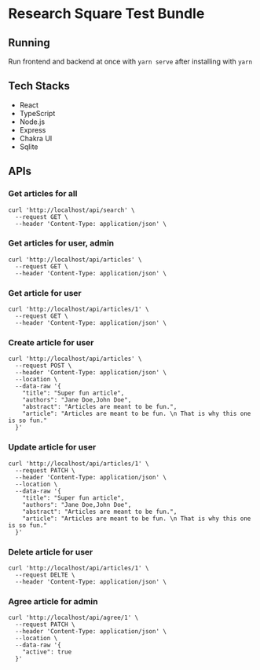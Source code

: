 # Research Square Test Bundle

## Running
Run frontend and backend at once with ``yarn serve`` after installing with ``yarn``

## Tech Stacks

- React
- TypeScript
- Node.js
- Express
- Chakra UI
- Sqlite

## APIs

### Get articles for all
```
curl 'http://localhost/api/search' \
  --request GET \
  --header 'Content-Type: application/json' \
```
### Get articles for user, admin
```
curl 'http://localhost/api/articles' \
  --request GET \
  --header 'Content-Type: application/json' \
```
### Get article for user
```
curl 'http://localhost/api/articles/1' \
  --request GET \
  --header 'Content-Type: application/json' \
```
### Create article for user
```
curl 'http://localhost/api/articles' \
  --request POST \
  --header 'Content-Type: application/json' \
  --location \
  --data-raw '{
    "title": "Super fun article",
    "authors": "Jane Doe,John Doe",
    "abstract": "Articles are meant to be fun.",
    "article": "Articles are meant to be fun. \n That is why this one is so fun."
  }'
```
### Update article for user
```
curl 'http://localhost/api/articles/1' \
  --request PATCH \
  --header 'Content-Type: application/json' \
  --location \
  --data-raw '{
    "title": "Super fun article",
    "authors": "Jane Doe,John Doe",
    "abstract": "Articles are meant to be fun.",
    "article": "Articles are meant to be fun. \n That is why this one is so fun."
  }'
```
### Delete article for user
```
curl 'http://localhost/api/articles/1' \
  --request DELTE \
  --header 'Content-Type: application/json' \
```
### Agree article for admin
```
curl 'http://localhost/api/agree/1' \
  --request PATCH \
  --header 'Content-Type: application/json' \
  --location \
  --data-raw '{
    "active": true
  }'
```